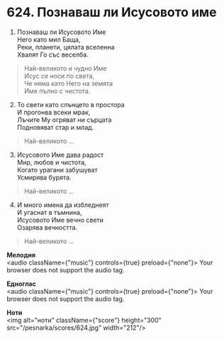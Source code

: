 # 624. Познаваш ли Исусовото име

1. Познаваш ли Исусовото Име  
Него като мил Баща,  
Реки, планети, цялата вселенна  
Хвалят Го със веселба.  

> Най-великото и чудно Име  
> Исус се носи по света,  
> Че няма като Него на земята  
> Име пълно с чистота.  

2. То свети като слънцето в простора  
И прогонва всеки мрак,  
Лъчите Му огряват ни сърцата  
Подновяват стар и млад.  

> Най-великото ...  

3. Исусовото Име дава радост  
Мир, любов и чистота,  
Когато урагани забушуват  
Усмирява бурята.  

> Най-великото ...  

4. И много имена да избледнеят  
И угаснат в тъмнина,  
Исусовото Име вечно свети  
Озарява вечността.  

> Най-великото ...

**Мелодия**  
<audio className={"music"} controls={true} preload={"none"}>
    <source src="/pesnarka/mp3/624.mp3" type="audio/mpeg"/>
    Your browser does not support the audio tag.
</audio>

**Едноглас**  
<audio className={"music"} controls={true} preload={"none"}>
    <source src="/pesnarka/transp/624.mp3" type="audio/mpeg"/>
    Your browser does not support the audio tag.
</audio>

**Ноти**  
<img alt="ноти" className={"score"} height="300" src="/pesnarka/scores/624.jpg" width="212"/>
